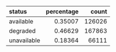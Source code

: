 | status      |   percentage |   count |
|:------------|-------------:|--------:|
| available   |      0.35007 |  126026 |
| degraded    |      0.46629 |  167863 |
| unavailable |      0.18364 |   66111 |